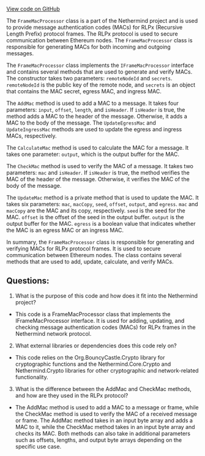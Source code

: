 [View code on GitHub](https://github.com/NethermindEth/nethermind/src/Nethermind/Nethermind.Network/Rlpx/FrameMacProcessor.cs)

The `FrameMacProcessor` class is a part of the Nethermind project and is used to provide message authentication codes (MACs) for RLPx (Recursive Length Prefix) protocol frames. The RLPx protocol is used to secure communication between Ethereum nodes. The `FrameMacProcessor` class is responsible for generating MACs for both incoming and outgoing messages.

The `FrameMacProcessor` class implements the `IFrameMacProcessor` interface and contains several methods that are used to generate and verify MACs. The constructor takes two parameters: `remoteNodeId` and `secrets`. `remoteNodeId` is the public key of the remote node, and `secrets` is an object that contains the MAC secret, egress MAC, and ingress MAC.

The `AddMac` method is used to add a MAC to a message. It takes four parameters: `input`, `offset`, `length`, and `isHeader`. If `isHeader` is true, the method adds a MAC to the header of the message. Otherwise, it adds a MAC to the body of the message. The `UpdateEgressMac` and `UpdateIngressMac` methods are used to update the egress and ingress MACs, respectively.

The `CalculateMac` method is used to calculate the MAC for a message. It takes one parameter: `output`, which is the output buffer for the MAC.

The `CheckMac` method is used to verify the MAC of a message. It takes two parameters: `mac` and `isHeader`. If `isHeader` is true, the method verifies the MAC of the header of the message. Otherwise, it verifies the MAC of the body of the message.

The `UpdateMac` method is a private method that is used to update the MAC. It takes six parameters: `mac`, `macCopy`, `seed`, `offset`, `output`, and `egress`. `mac` and `macCopy` are the MAC and its copy, respectively. `seed` is the seed for the MAC. `offset` is the offset of the seed in the output buffer. `output` is the output buffer for the MAC. `egress` is a boolean value that indicates whether the MAC is an egress MAC or an ingress MAC.

In summary, the `FrameMacProcessor` class is responsible for generating and verifying MACs for RLPx protocol frames. It is used to secure communication between Ethereum nodes. The class contains several methods that are used to add, update, calculate, and verify MACs.
## Questions: 
 1. What is the purpose of this code and how does it fit into the Nethermind project?
- This code is a FrameMacProcessor class that implements the IFrameMacProcessor interface. It is used for adding, updating, and checking message authentication codes (MACs) for RLPx frames in the Nethermind network protocol.

2. What external libraries or dependencies does this code rely on?
- This code relies on the Org.BouncyCastle.Crypto library for cryptographic functions and the Nethermind.Core.Crypto and Nethermind.Crypto libraries for other cryptographic and network-related functionality.

3. What is the difference between the AddMac and CheckMac methods, and how are they used in the RLPx protocol?
- The AddMac method is used to add a MAC to a message or frame, while the CheckMac method is used to verify the MAC of a received message or frame. The AddMac method takes in an input byte array and adds a MAC to it, while the CheckMac method takes in an input byte array and checks its MAC. Both methods can also take in additional parameters such as offsets, lengths, and output byte arrays depending on the specific use case.